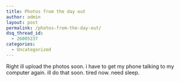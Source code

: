 ```yaml
---
title: Photos from the day out
author: admin
layout: post
permalink: /photos-from-the-day-out/
dsq_thread_id:
  - 26005237
categories:
  - Uncategorized
---
```

Right ill upload the photos soon. i have to get my phone talking to my computer again. ill do that soon. tired now. need sleep.